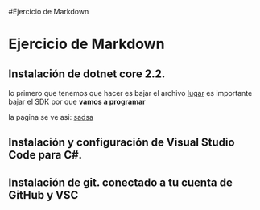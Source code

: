 #Ejercicio de Markdown

# Ejercicio de Markdown

## Instalación de dotnet core 2.2.

lo primero que tenemos que hacer es bajar el archivo
[lugar](https://dotnet.microsoft.com/download/dotnet-core/3.0)
es importante bajar el SDK por que **vamos a programar**

la pagina se ve asi:
[sadsa](https://raw.githubusercontent.com/KennyKZH/Imagenes/master/Kimg01.png)
## Instalación y configuración de Visual Studio Code para C#.


## Instalación de git. conectado a tu cuenta de GitHub y VSC
